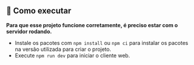 ## 🚀 Como executar

**Para que esse projeto funcione corretamente, é preciso estar com o servidor rodando.**

- Instale os pacotes com `npm install` ou `npm ci` para instalar os pacotes na versão utilizada para criar o projeto.
- Execute `npm run dev` para iniciar o cliente web.
